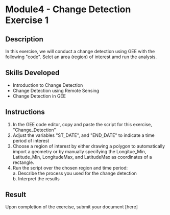 # Module4 - Change Detection Exercise 1

## Description
In this exercise, we will conduct a change detection using GEE with the following "code". Selct an area (region) of interest amd run the analysis.

## Skills Developed
- Introduction to Change Detection
- Change Detection using Remote Sensing
- Change Detection in GEE

## Instructions
1. In the GEE code editor, copy and paste the script for this exercise, "Change_Detection"
2. Adjust the variables "ST_DATE", and "END_DATE" to indicate a time period of interest
3. Choose a region of interest by either drawing a polygon to automatically import a geometry or by manually specifying the Longitue_Min, Latitude_Min, LongitudeMax, and LatitudeMax as coordinates of a rectangle.
4. Run the script over the chosen region and time period: <br>
  a. Describe the process you used for the change detection <br>
  b. Interpret the results <br>

## Result
Upon completion of the exercise, submit your document [here] 
